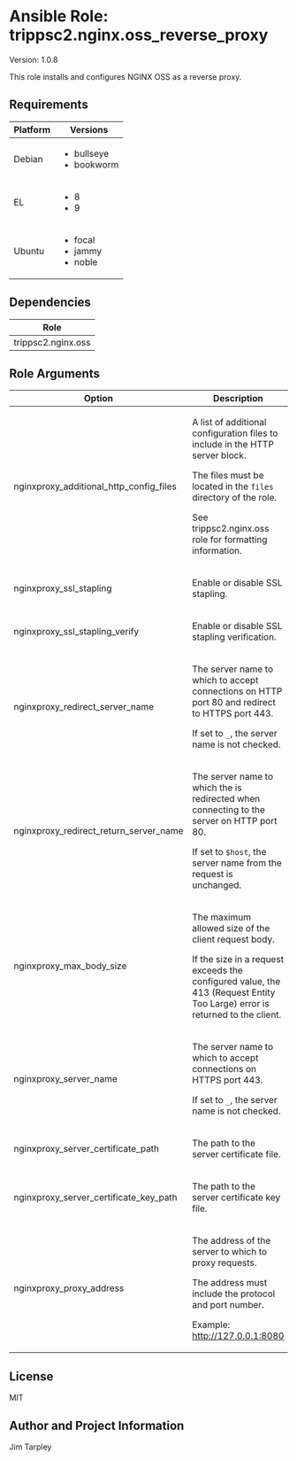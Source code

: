 <!-- BEGIN_ANSIBLE_DOCS -->

# Ansible Role: trippsc2.nginx.oss_reverse_proxy
Version: 1.0.8

This role installs and configures NGINX OSS as a reverse proxy.

## Requirements

| Platform | Versions |
| -------- | -------- |
| Debian | <ul><li>bullseye</li><li>bookworm</li></ul> |
| EL | <ul><li>8</li><li>9</li></ul> |
| Ubuntu | <ul><li>focal</li><li>jammy</li><li>noble</li></ul> |

## Dependencies
| Role |
| ---- |
| trippsc2.nginx.oss |


## Role Arguments
|Option|Description|Type|Required|Choices|Default|
|---|---|---|---|---|---|
| nginxproxy_additional_http_config_files | <p>A list of additional configuration files to include in the HTTP server block.</p><p>The files must be located in the `files` directory of the role.</p><p>See trippsc2.nginx.oss role for formatting information.</p> | list | no |  |  |
| nginxproxy_ssl_stapling | <p>Enable or disable SSL stapling.</p> | bool | no |  | true |
| nginxproxy_ssl_stapling_verify | <p>Enable or disable SSL stapling verification.</p> | bool | no |  | true |
| nginxproxy_redirect_server_name | <p>The server name to which to accept connections on HTTP port 80 and redirect to HTTPS port 443.</p><p>If set to `_`, the server name is not checked.</p> | str | no |  | _ |
| nginxproxy_redirect_return_server_name | <p>The server name to which the is redirected when connecting to the server on HTTP port 80.</p><p>If set to `$host`, the server name from the request is unchanged.</p> | str | no |  | $host |
| nginxproxy_max_body_size | <p>The maximum allowed size of the client request body.</p><p>If the size in a request exceeds the configured value, the 413 (Request Entity Too Large) error is returned to the client.</p> | str | no |  | 100K |
| nginxproxy_server_name | <p>The server name to which to accept connections on HTTPS port 443.</p><p>If set to `_`, the server name is not checked.</p> | str | yes |  |  |
| nginxproxy_server_certificate_path | <p>The path to the server certificate file.</p> | path | no |  | /etc/pki/tls/certs/nginx.crt |
| nginxproxy_server_certificate_key_path | <p>The path to the server certificate key file.</p> | path | no |  | /etc/pki/tls/private/nginx.key |
| nginxproxy_proxy_address | <p>The address of the server to which to proxy requests.</p><p>The address must include the protocol and port number.</p><p>Example: http://127.0.0.1:8080</p> | str | yes |  |  |


## License
MIT

## Author and Project Information
Jim Tarpley
<!-- END_ANSIBLE_DOCS -->
